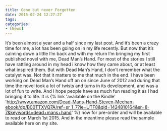 ```yaml
---
title: Gone but never Forgotten
date: 2015-02-24 12:27:27
tags:
categories: 
- [News]
---
```

It’s been almost a year and a half since my last post.  And it’s been a crazy time for me, a lot has been going on in my life recently.  But now that it’s calming down a little I’m back and with my return I’m bringing my first published novel with me, Dead Man’s Hand.  <!-- more -->For most of the stories I still have rattling around in my head i know how they came about, or at least what inspired them. But with Dead Man’s Hand, I don’t remember what the catalyst was. Not that it matters to me that much in the end. I have been working on Dead Man’s Hand off an on since June of 2012 and during that time the novel took a lot of twists and turns in its development, and was a lot of fun to write.  And I hope people have as much fun reading it as I had bringing it to life. It is {% link 'available on the Kindle' 'http://www.amazon.com/Dead-Mans-Hand-Steven-Meehan-ebook/dp/B00TTXVQ7A/ref=sr_1_7?ie=UTF8&qid=1424810164&sr=8-7&keywords=dead+mans+hand' %} now for pre-order and will be available to read on March 1st 2015. And in the meantime please read the sample available here on my site.

<!--Click here to read the sample.-->